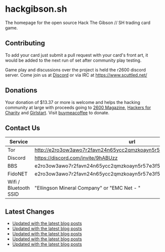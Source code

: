 # hackgibson.sh
The homepage for the open source Hack The Gibson // SH trading card game.


## Contributing

To add your card just submit a pull request with your card's front art, it would be added to the next run of set after community play testing.

Game play and discussions over the project is held the r2600 discord server. Come join us at [Discord](https://discord.com/invite/9hABUzz) or via IRC at https://www.scuttled.net/


## Donations

Your donation of $13.37 or more is welcome and helps the hacking community at large with proceeds going to [2600 Magazine](https://2600.com/), [Hackers for Charity](https://hackersforcharity.org) and [Girlstart](https://girlstart.org).  Visit [buymeacoffee](https://www.buymeacoffee.com/hackgibson.sh) to donate.


## Contact Us

Service | url
-|-
Tor | http://e2ro3ow3awo7r2favn24n65ycc2qmzkoayn5r57e3f56nvjwdcgg32ad.onion
Discord | https://discord.com/invite/9hABUzz
BBS | e2ro3ow3awo7r2favn24n65ycc2qmzkoayn5r57e3f56nvjwdcgg32ad.onion:23
FidoNET | e2ro3ow3awo7r2favn24n65ycc2qmzkoayn5r57e3f56nvjwdcgg32ad.onion:24554
Wifi / Bluetooth SSID | "Ellingson Mineral Company" or "EMC Net - <fidonet address>"

## Latest Changes
<!-- BLOG-POST-LIST:START -->
- [Updated with the latest blog posts](https://github.com/DFW2600/hackgibson.sh/commit/7aecd9aa9fee04bb09917eed0845f559ab80d489)
- [Updated with the latest blog posts](https://github.com/DFW2600/hackgibson.sh/commit/20a609f5fc3fddda10636389c10dbd43b86b366d)
- [Updated with the latest blog posts](https://github.com/DFW2600/hackgibson.sh/commit/52c7661a97a00ee95f05868da922a0b5fbfbbc3b)
- [Updated with the latest blog posts](https://github.com/DFW2600/hackgibson.sh/commit/7bbca8f2c8cb66519736736b4e604e0ca45b713f)
- [Updated with the latest blog posts](https://github.com/DFW2600/hackgibson.sh/commit/3c294725b27fae7548d6db6e863806f8b1b610c6)
<!-- BLOG-POST-LIST:END -->
